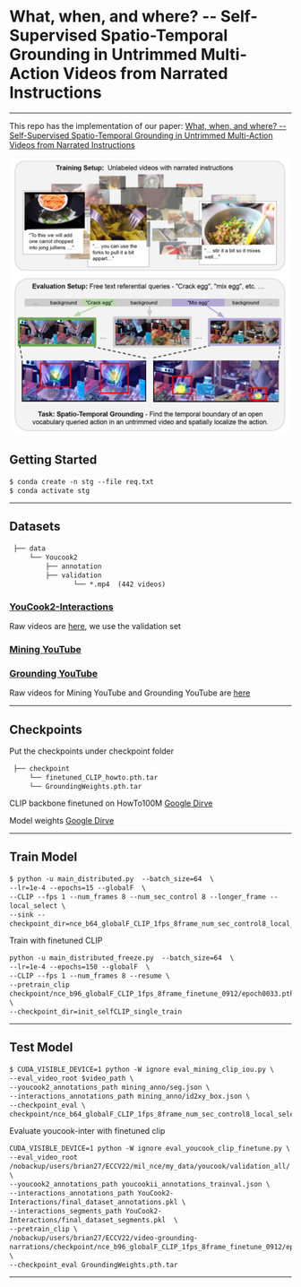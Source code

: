 # What, when, and where? -- Self-Supervised Spatio-Temporal Grounding in Untrimmed Multi-Action Videos from Narrated Instructions
******************************************************

This repo has the implementation of our paper: [What, when, and where? -- Self-Supervised Spatio-Temporal Grounding in Untrimmed Multi-Action Videos from Narrated Instructions](https://arxiv.org/abs/2303.16990)

![figure](figure.png)


## Getting Started


```
$ conda create -n stg --file req.txt
$ conda activate stg
```

**************************************************************

## Datasets
```
 ├── data
     └── Youcook2
         ├── annotation
         ├── validation
                └── *.mp4  (442 videos)
```

### [YouCook2-Interactions](https://github.com/rxtan2/video-grounding-narrations?tab=readme-ov-file)

Raw videos are [here](https://huggingface.co/datasets/lmms-lab/YouCook2), we use the validation set 

### [Mining YouTube](https://github.com/hildekuehne/Mining_YouTube_dataset)

### [Grounding YouTube](https://github.com/brian7685/STG)

Raw videos for Mining YouTube and Grounding YouTube are [here](https://github.com/brian7685/STG)

**************************************************************

## Checkpoints
 
Put the checkpoints under checkpoint folder
 
```
 ├── checkpoint
     └── finetuned_CLIP_howto.pth.tar
     └── GroundingWeights.pth.tar
```

CLIP backbone finetuned on HowTo100M [Google Dirve](https://drive.google.com/file/d/1PDCySq8qAlm9dqxJE-DkpO1w2mjren7W/view?usp=drive_link)


Model weights [Google Dirve](https://drive.google.com/file/d/135ivdZTKA_F-UwwRzGYPSMeG1W3-4H4A/view?usp=drive_link)

**************************************************************


## Train Model

```
$ python -u main_distributed.py  --batch_size=64  \
--lr=1e-4 --epochs=15 --globalF  \
--CLIP --fps 1 --num_frames 8 --num_sec_control 8 --longer_frame --local_select \
--sink --checkpoint_dir=nce_b64_globalF_CLIP_1fps_8frame_num_sec_control8_local_select_sink
```


Train with finetuned CLIP
```
python -u main_distributed_freeze.py  --batch_size=64  \
--lr=1e-4 --epochs=150 --globalF  \
--CLIP --fps 1 --num_frames 8 --resume \
--pretrain_clip checkpoint/nce_b96_globalF_CLIP_1fps_8frame_finetune_0912/epoch0033.pth.tar \
--checkpoint_dir=init_selfCLIP_single_train
```
**************************************************************


## Test Model

```
$ CUDA_VISIBLE_DEVICE=1 python -W ignore eval_mining_clip_iou.py \
--eval_video_root $video_path \
--youcook2_annotations_path mining_anno/seg.json \
--interactions_annotations_path mining_anno/id2xy_box.json \
--checkpoint_eval \
checkpoint/nce_b64_globalF_CLIP_1fps_8frame_num_sec_control8_local_select_sink/epoch0009.pth.tar

```

Evaluate youcook-inter with finetuned clip
```
CUDA_VISIBLE_DEVICE=1 python -W ignore eval_youcook_clip_finetune.py \
--eval_video_root /nobackup/users/brian27/ECCV22/mil_nce/my_data/youcook/validation_all/ \
--youcook2_annotations_path youcookii_annotations_trainval.json \
--interactions_annotations_path YouCook2-Interactions/final_dataset_annotations.pkl \
--interactions_segments_path YouCook2-Interactions/final_dataset_segments.pkl  \
--pretrain_clip \
/nobackup/users/brian27/ECCV22/video-grounding-narrations/checkpoint/nce_b96_globalF_CLIP_1fps_8frame_finetune_0912/epoch0033.pth.tar \
--checkpoint_eval GroundingWeights.pth.tar
```

**************************************************************



